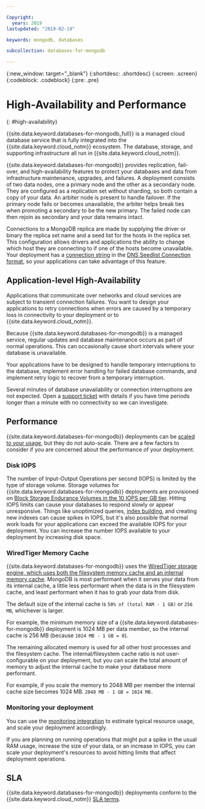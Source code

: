 ```yaml
---

Copyright:
  years: 2019
lastupdated: "2019-02-19"

keywords: mongodb, databases

subcollection: databases-for-mongodb

---
```


{:new_window: target="_blank"}
{:shortdesc: .shortdesc}
{:screen: .screen}
{:codeblock: .codeblock}
{:pre: .pre}

# High-Availability and Performance
{: #high-availability}

{{site.data.keyword.databases-for-mongodb_full}} is a managed cloud database service that is fully integrated into the {{site.data.keyword.cloud_notm}} ecosystem. The database, storage, and supporting infrastructure all run in {{site.data.keyword.cloud_notm}}.

{{site.data.keyword.databases-for-mongodb}} provides replication, fail-over, and high-availability features to protect your databases and data from infrastructure maintenance, upgrades, and failures. A deployment consists of two data nodes, one a primary node and the other as a secondary node. They are configured as a replication set without sharding, so both contain a copy of your data. An arbiter node is present to handle failover. If the primary node fails or becomes unavailable, the arbiter helps break ties when promoting a secondary to be the new primary. The failed node can then rejoin as secondary and your data remains intact.

Connections to a MongoDB replica are made by supplying the driver or binary the replica set name and a seed list for the hosts in the replica set. This configuration allows drivers and applications the ability to change which host they are connecting to if one of the hosts become unavailable. Your deployment has a [connection string](/docs/services/databases-for-mongodb?topic=databases-for-mongodb-connection-strings) in the [DNS Seedlist Connection format](https://docs.mongodb.com/manual/reference/connection-string/#dns-seedlist-connection-format), so your applications can take advantage of this feature.
 
## Application-level High-Availability

Applications that communicate over networks and cloud services are subject to transient connection failures. You want to design your applications to retry connections when errors are caused by a temporary loss in connectivity to your deployment or to {{site.data.keyword.cloud_notm}}.

Because {{site.data.keyword.databases-for-mongodb}} is a managed service, regular updates and database maintenance occurs as part of normal operations. This can occasionally cause short intervals where your database is unavailable.

Your applications have to be designed to handle temporary interruptions to the database, implement error handling for failed database commands, and implement retry logic to recover from a temporary interruption.

Several minutes of database unavailability or connection interruptions are not expected. Open a [support ticket](https://cloud.ibm.com/unifiedsupport/cases/add) with details if you have time periods longer than a minute with no connectivity so we can investigate.

## Performance

{{site.data.keyword.databases-for-mongodb}} deployments can be [scaled to your usage](/docs/services/databases-for-mongodb?topic=databases-for-mongodb-resources-scaling), but they do not auto-scale. There are a few factors to consider if you are concerned about the performance of your deployment.

### Disk IOPS

The number of Input-Output Operations per second (IOPS) is limited by the type of storage volume. Storage volumes for {{site.data.keyword.databases-for-mongodb}} deployments are provisioned on [Block Storage Endurance Volumes in the 10 IOPS per GB tier](/docs/infrastructure/BlockStorage?topic=BlockStorage-About#provendurance). Hitting IOPS limits can cause your databases to respond slowly or appear unresponsive. Things like unoptimized queries, [index building](https://docs.mongodb.com/manual/core/index-creation/), and creating new indexes can cause spikes in IOPS, but it's also possible that normal work loads for your applications can exceed the available IOPS for your deployment. You can increase the number IOPS available to your deployment by increasing disk space.

### WiredTiger Memory Cache

{{site.data.keyword.databases-for-mongodb}} uses the [WiredTiger storage engine, which uses both the filesystem memory cache and an internal memory cache](https://docs.mongodb.com/manual/core/wiredtiger/#memory-use). MongoDB is most performant when it serves your data from its internal cache, a little less performant when the data is in the filesystem cache, and least performant when it has to grab your data from disk.

The default size of the internal cache is `50% of (total RAM - 1 GB)` or `256 MB`, whichever is larger.

For example, the minimum memory size of a {{site.data.keyword.databases-for-mongodb}} deployment is 1024 MB per data member, so the internal cache is 256 MB (because `1024 MB - 1 GB = 0`).

The remaining allocated memory is used for all other host processes and the filesystem cache. The internal/filesystem cache ratio is not user-configurable on your deployment, but you can scale the total amount of memory to adjust the internal cache to make your database more performant.

For example, if you scale the memory to 2048 MB per member the internal cache size becomes 1024 MB. `2048 MB - 1 GB = 1024 MB.`

### Monitoring your deployment

You can use the [monitoring integration](/docs/services/databases-for-mongodb?topic=databases-for-mongodb-monitoring) to estimate typical resource usage, and scale your deployment accordingly.

If you are planning on running operations that might put a spike in the usual RAM usage, increase the size of your data, or an increase in IOPS, you can scale your deployment's resources to avoid hitting limits that affect deployment operations.

## SLA

{{site.data.keyword.databases-for-mongodb}} deployments conform to the {{site.data.keyword.cloud_notm}} [SLA terms](/docs/overview?topic=overview-SLAs#SLAs).


